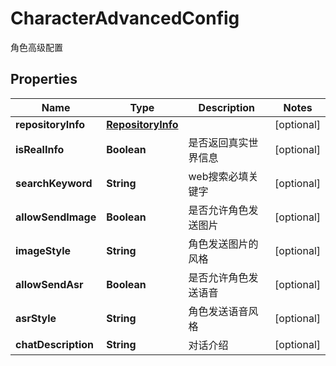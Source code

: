 

# CharacterAdvancedConfig

角色高级配置

## Properties

| Name | Type | Description | Notes |
|------------ | ------------- | ------------- | -------------|
|**repositoryInfo** | [**RepositoryInfo**](RepositoryInfo.md) |  |  [optional] |
|**isRealInfo** | **Boolean** | 是否返回真实世界信息 |  [optional] |
|**searchKeyword** | **String** | web搜索必填关键字 |  [optional] |
|**allowSendImage** | **Boolean** | 是否允许角色发送图片 |  [optional] |
|**imageStyle** | **String** | 角色发送图片的风格 |  [optional] |
|**allowSendAsr** | **Boolean** | 是否允许角色发送语音 |  [optional] |
|**asrStyle** | **String** | 角色发送语音风格 |  [optional] |
|**chatDescription** | **String** | 对话介绍 |  [optional] |



